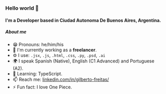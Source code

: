 ### Hello world 👋

#### I'm a Developer based in Ciudad Autonoma De Buenos Aires, Argentina. 

##### About me

- 😁 Pronouns: he/him/his
- 🏢 I'm currently working as a **freelancer**. 
- ⚙️ I use: `.jsx`, `.js`, `.html`, `.css`, `.py`, `.psd`, `.ai`
- 🌍 I speak Spanish (Native), English (C1 Advanced) and Portuguese (A2).
- 🌱 Learning: TypeScript.
- 📫 Reach me: [linkedin.com/in/gilberto-freitas/](https://www.linkedin.com/in/gilberto-freitas/)
- ⚡️ Fun fact: I love One Piece.
